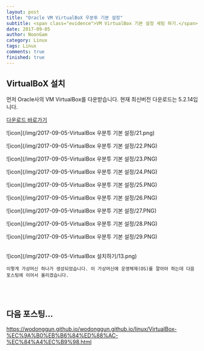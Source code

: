 ```yaml
---
layout: post
title: "Oracle VM VirtualBoX 우분투 기본 설정"
subtitle: <span class="evidence">VM VirtualBox 기본 설정 세팅 하기.</span>
date: 2017-09-05
author: NoonGam
category: Linux
tags: Linux
comments: true
finished: true
---
```

## VirtualBoX 설치

먼저 Oracle사의 VM VirtualBox를 다운받습니다.
현재 최신버전 다운로드는 5.2.14입니다.



[다운로드 바로가기](https://www.virtualbox.org/wiki/Downloads)

![icon](/img/2017-09-05-VirtualBox 우분투 기본 설정/21.png)

![icon](/img/2017-09-05-VirtualBox 우분투 기본 설정/22.PNG)

![icon](/img/2017-09-05-VirtualBox 우분투 기본 설정/23.PNG)

![icon](/img/2017-09-05-VirtualBox 우분투 기본 설정/24.PNG)

![icon](/img/2017-09-05-VirtualBox 우분투 기본 설정/25.PNG)

![icon](/img/2017-09-05-VirtualBox 우분투 기본 설정/26.PNG)

![icon](/img/2017-09-05-VirtualBox 우분투 기본 설정/27.PNG)

![icon](/img/2017-09-05-VirtualBox 우분투 기본 설정/28.PNG)

![icon](/img/2017-09-05-VirtualBox 우분투 기본 설정/29.PNG)


<br>
![icon](/img/2017-09-05-VirtualBox 설치하기/13.png)

    이렇게 가상머신 하나가 생성되었습니다. 이 가상머신에 운영체제(OS)를 깔아야 하는데 다음
    포스팅에 이어서 올리겠습니다.


<br><br>

## 다음 포스팅...

https://wodonggun.github.io/wodonggun.github.io/linux/VirtualBox-%EC%9A%B0%EB%B6%84%ED%88%AC-%EC%84%A4%EC%B9%98.html

<br>
<br>
